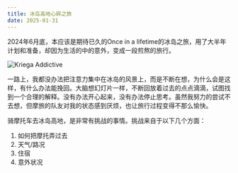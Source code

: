 ```yaml
---
title: 冰岛高地心碎之旅
date: 2025-01-31
---
```


2024年6月底，本应该是期待已久的Once in a lifetime的冰岛之旅，用了大半年计划和准备，却因为生活的中的意外，变成一段煎熬的旅行。

![Kriega Addictive](/resources/euro-france-belgium-netherland/packed-up.jpg)

一路上，我都没办法把注意力集中在冰岛的风景上，而是不断在想，为什么会是这样，有什么办法能挽回。大脑想幻灯片一样，不断回放着过去的点点滴滴，试图找到一个合理的解释。没有办法开心起来，没有办法停止思考。虽然我努力的尝试不去想，但摩旅的队友对我的状态感到厌烦，也让旅行过程变得不那么愉快。

骑摩托车去冰岛高地，是非常有挑战的事情。挑战来自于以下几个方面：

1. 如何把摩托弄过去
2. 天气/路况
3. 住宿
4. 意外状况
